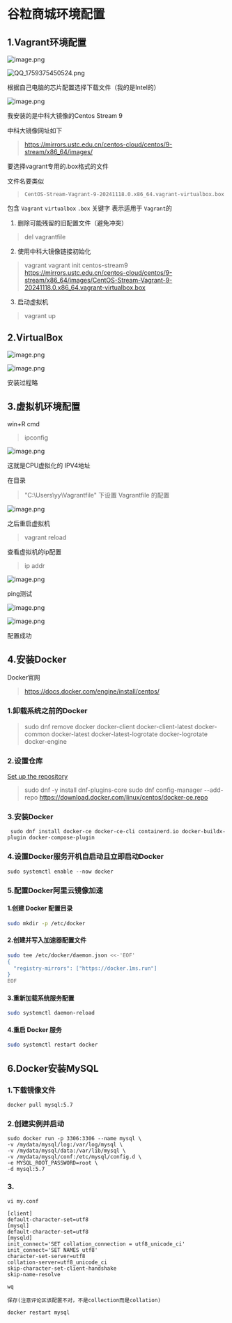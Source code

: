 # 谷粒商城环境配置

## 1.Vagrant环境配置

![image.png](http://asset.localhost/C%3A%5CUsers%5Cyy%5CAppData%5CRoaming%5Ccom.codexu.NoteGen%2Farticle%2F%2Fassets%2F97889f3f-97f5-4492-9929-ad614bae06dd.png)

![QQ_1759375450524.png](http://asset.localhost/C%3A%5CUsers%5Cyy%5CAppData%5CRoaming%5Ccom.codexu.NoteGen%2Farticle%2F%2Fassets%2F06d66945-9954-402d-9c43-882551dc356a.png)

根据自己电脑的芯片配置选择下载文件（我的是Intel的）

![image.png](http://asset.localhost/C%3A%5CUsers%5Cyy%5CAppData%5CRoaming%5Ccom.codexu.NoteGen%2Farticle%2F%2Fassets%2F1f8675d5-81ac-4293-bdc4-cc0e918f2fa0.png)

我安装的是中科大镜像的Centos Stream 9

中科大镜像网址如下

> https://mirrors.ustc.edu.cn/centos-cloud/centos/9-stream/x86_64/images/

要选择vagrant专用的.box格式的文件

文件名要类似

> `CentOS-Stream-Vagrant-9-20241118.0.x86_64.vagrant-virtualbox.box`

包含 `Vagrant`   `virtualbox` `.box` 关键字 表示适用于 `Vagrant`的

1. 删除可能残留的旧配置文件（避免冲突）

> del vagrantfile

2. 使用中科大镜像链接初始化

> vagrant vagrant init centos-stream9 https://mirrors.ustc.edu.cn/centos-cloud/centos/9-stream/x86_64/images/CentOS-Stream-Vagrant-9-20241118.0.x86_64.vagrant-virtualbox.box

3. 启动虚拟机

> vagrant up

## 2.VirtualBox

![image.png](http://asset.localhost/C%3A%5CUsers%5Cyy%5CAppData%5CRoaming%5Ccom.codexu.NoteGen%2Farticle%2F%2Fassets%2F548910b7-5fad-47e5-bb09-484c9eefd496.png)

![image.png](http://asset.localhost/C%3A%5CUsers%5Cyy%5CAppData%5CRoaming%5Ccom.codexu.NoteGen%2Farticle%2F%2Fassets%2F16679b9a-1481-4014-834f-3e840ce0d51f.png)

安装过程略

## 3.虚拟机环境配置

win+R cmd

> ipconfig

![image.png](http://asset.localhost/C%3A%5CUsers%5Cyy%5CAppData%5CRoaming%5Ccom.codexu.NoteGen%2Farticle%2F%E8%B0%B7%E7%B2%92%E5%95%86%E5%9F%8E%2Fassets%2F9c940f24-ae31-47f3-8b02-0e8ea358e81a.png)

这就是CPU虚拟化的 IPV4地址

在目录

> "C:\Users\yy\Vagrantfile" 下设置 Vagrantfile 的配置

![image.png](http://asset.localhost/C%3A%5CUsers%5Cyy%5CAppData%5CRoaming%5Ccom.codexu.NoteGen%2Farticle%2F%E8%B0%B7%E7%B2%92%E5%95%86%E5%9F%8E%2Fassets%2Fbb485347-7e9b-4f31-9424-2328827c1da3.png)

之后重启虚拟机

> vagrant reload

查看虚拟机的ip配置

> ip addr

![image.png](http://asset.localhost/C%3A%5CUsers%5Cyy%5CAppData%5CRoaming%5Ccom.codexu.NoteGen%2Farticle%2F%E8%B0%B7%E7%B2%92%E5%95%86%E5%9F%8E%2Fassets%2F94d1ee34-2262-429c-8c79-44c553d2cd2d.png)

ping测试

![image.png](http://asset.localhost/C%3A%5CUsers%5Cyy%5CAppData%5CRoaming%5Ccom.codexu.NoteGen%2Farticle%2F%E8%B0%B7%E7%B2%92%E5%95%86%E5%9F%8E%2Fassets%2F3498ba8f-0179-4605-8a4c-f0fa3e06294c.png)

![image.png](http://asset.localhost/C%3A%5CUsers%5Cyy%5CAppData%5CRoaming%5Ccom.codexu.NoteGen%2Farticle%2F%E8%B0%B7%E7%B2%92%E5%95%86%E5%9F%8E%2Fassets%2Fd9eb3939-f3e8-422a-99cc-9f214258e0f0.png)

配置成功

## 4.安装Docker

Docker官网

> https://docs.docker.com/engine/install/centos/

### 1.卸载系统之前的Docker

> sudo dnf remove docker
> docker-client
> docker-client-latest
> docker-common
> docker-latest
> docker-latest-logrotate
> docker-logrotate
> docker-engine

### 2.设置仓库

[Set up the repository](https://docs.docker.com/engine/install/centos/#set-up-the-repository)

> sudo dnf -y install dnf-plugins-core
> sudo dnf config-manager --add-repo https://download.docker.com/linux/centos/docker-ce.repo

### 3.安装Docker

```console
 sudo dnf install docker-ce docker-ce-cli containerd.io docker-buildx-plugin docker-compose-plugin
```

### 4.设置Docker服务开机自启动且立即启动Docker

```
sudo systemctl enable --now docker
```

### 5.配置Docker阿里云镜像加速

#### 1.创建 Docker 配置目录

```bash
sudo mkdir -p /etc/docker
```

#### 2.创建并写入加速器配置文件

```bash
sudo tee /etc/docker/daemon.json <<-'EOF'
{
  "registry-mirrors": ["https://docker.1ms.run"]
}
EOF
```

#### 3.重新加载系统服务配置

```bash
sudo systemctl daemon-reload
```

#### 4.重启 Docker 服务

```bash
sudo systemctl restart docker
```

## 6.Docker安装MySQL

### 1.下载镜像文件

```
docker pull mysql:5.7
```

### 2.创建实例并启动

```
sudo docker run -p 3306:3306 --name mysql \
-v /mydata/mysql/log:/var/log/mysql \
-v /mydata/mysql/data:/var/lib/mysql \
-v /mydata/mysql/conf:/etc/mysql/config.d \
-e MYSQL_ROOT_PASSWORD=root \
-d mysql:5.7
```

### 3.


```
vi my.conf 

[client]
default-character-set=utf8
[mysql]
default-character-set=utf8
[mysqld]
init_connect='SET collation_connection = utf8_unicode_ci'
init_connect='SET NAMES utf8'
character-set-server=utf8
collation-server=utf8_unicode_ci
skip-character-set-client-handshake
skip-name-resolve

wq

保存(注意评论区该配置不对，不是collection而是collation)

docker restart mysql
```
